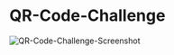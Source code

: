 # QR-Code-Challenge

![QR-Code-Challenge-Screenshot](https://user-images.githubusercontent.com/109520753/180058375-b61d430c-b747-46f1-b80a-9ed21d575c86.png)
